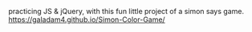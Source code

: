 practicing JS & jQuery, with this fun little project of a simon says game.
https://galadam4.github.io/Simon-Color-Game/
